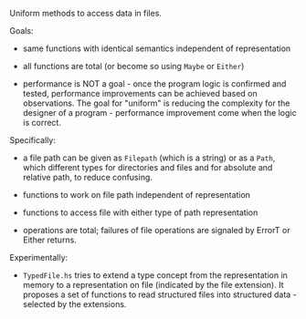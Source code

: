 Uniform methods to access data in files.

Goals:

- same functions with identical semantics independent of representation

- all functions are total (or become so using `Maybe` or `Either`)

- performance is NOT a goal - once the program logic is confirmed and tested, performance improvements can be achieved based on observations. The goal for "uniform" is reducing the complexity for the designer of a program - performance improvement come when the logic is correct. 

Specifically:

- a file path can be given as `Filepath` (which is a string) or as a `Path`, which different types for directories and files and for absolute and relative path, to reduce confusing.

- functions to work on file path independent of representation

- functions to access file with either type of path representation

- operations are total; failures of file operations are signaled by ErrorT or Either returns.

Experimentally:

- `TypedFile.hs` tries to extend a type concept from the representation in memory to a representation on file (indicated by the file extension). It proposes a set of functions to read structured files into structured data - selected by the extensions.